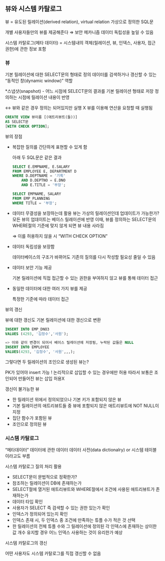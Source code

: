 ## 뷰와 시스템 카탈로그

뷰 = 유도된 릴레이션(derived relation), virtual relation
가상으로 정의한 SQL문

개별 사용자들만의 뷰를 제공해준다 ⇒ 보안 메카니즘
데이터 독립성을 높일 수 있음

시스템 카탈로그(메타 데이터) = 시스템내의 객체(릴레이션, 뷰, 인덱스, 사용자, 접근 권한)에 관한 정보 포함

### 뷰

기본 릴레이션에 대한 SELECT문의 형태로 정의
데이터를 검색하거나 갱신할 수 있는 “동적인 창(dynamic window)” 역할

*스냅샷(snapshot) - 어느 시점에 SELECT문의 결과를 기본 릴레이션 형태로 저장
정의하는 시점에 릴레이션 내용이 반영

↔ 뷰와 같은 경우 정의는 되어있지만 실행 X 뷰를 이용해 연산을 요청할 때 실행됨

```sql
CREATE VIEW 뷰이름 [(애트리뷰트(들))]
AS SELECT문
[WITH CHECK OPTION];
```

뷰의 장점

- 복잡한 질의를 간단하게 표현할 수 있게 함
    
    아래 두 SQL문은 같은 결과
    
    ```sql
    SELECT E.EMPNAME, E.SALARY
    FROM EMPLOYEE E, DEPARTMENT D
    WHERE D.DEPTNAME = '기획'
        AND D.DEPTNO = E.DNO
        AND E.TITLE = '부장';
    ```
    
    ```sql
    SELECT EMPNAME, SALARY
    FROM EMP_PLANNING
    WHERE TITLE = '부장';
    ```
    
- 데이터 무결성을 보장하는데 활용
뷰는 가상의 릴레이션인데 업데이트가 가능한가? 모든 뷰의 업데이트는 베이스 릴레이션에 반영
이때, 뷰를 정의하는 SELECT문의 WHERE절의 기준에 맞지 않게 되면 뷰 내용 사라짐
    
    ⇒ 이를 허용하지 않을 시 “WITH CHECK OPTION”
    
- 데이터 독립성을 보장함
    
    데이터베이스의 구조가 바뀌어도 기존의 질의를 다시 작성할 필요성 줄일 수 있음
    
- 데이터 보안 기능 제공
    
    기본 릴레이션에 직접 접근할 수 있는 권한을 부여하지 않고 뷰를 통해 데이터 접근
    
- 동일한 데이터에 대한 여러 가지 뷰를 제공
    
    특정한 기준에 따라 데이터 접근
    

뷰의 갱신

뷰에 대한 갱신도 기본 릴레이션에 대한 갱신으로 변환

```sql
INSERT INTO EMP_DNO3
VALUES (4293, '김정수','사원');

=> 이와 같이 변경이 되어서 베이스 릴레이션에 저장됨, 누락된 값들은 NULL
INSERT INTO EMPLOYEE
VALUES(4293, '김정수', '사원',,,);
```

그렇다면 두 릴레이션의 조인으로 생성된 뷰는?

PK가 있어야 insert 가능 ! 논리적으로 삽입할 수 있는 경우에만 허용
따라서 보통은 조인되어 만들어진 뷰는 삽입 허용X

갱신이 불가능한 뷰

- 한 릴레이션 위에서 정의되었으나 기본 키가 포함되지 않은 뷰
- 기본 릴레이션의 애트리뷰트들 중 뷰에 포함되지 않은 애트리뷰트에 NOT NULL이 지정
- 집단 함수가 포함된 뷰
- 조인으로 정의된 뷰

### 시스템 카탈로그

“메타데이터” 데이터에 관한 데이터
데이터 사전(data dictionalry) or 시스템 테이블 이라고도 부름

시스템 카탈로그 질의 처리 활용

- SELECT문이 문법적으로 정확한가?
- 참조하는 릴레이션이 DB에 존재하는가
- SELECT절에 열거된 애트리뷰트와 WHERE절에서 조건에 사용된 애트리뷰트가 존재하는가
- 데이터 타입 확인
- 사용자가 SELECT 즉 검색할 수 있는 권한 있는가 확인
- 인덱스가 정의되어 있는지 확인
- 인덱스 존재 시, 두 인덱스 중 조건에 만족하는 튜플 수가 적은 것 선택
- 한 릴레이션의 전체 튜플 수와 그 릴레이션에 정의된 각 인덱스에 존재하는 상이한 값 개수 유지할 경우 어느 인덱스 사용하는 것이 유리한가 예상

시스템 카탈로그의 갱신

어떤 사용자도 시스템 카탈로그를 직접 갱신할 수 없음
